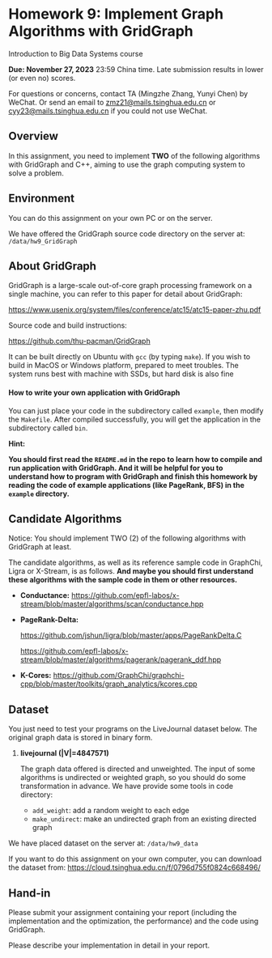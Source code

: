 # Homework 9: Implement Graph Algorithms with GridGraph

Introduction to Big Data Systems course

**Due: November 27, 2023** 23:59 China time. Late submission results in lower (or even no) scores.

For questions or concerns, contact TA (Mingzhe Zhang, Yunyi Chen) by WeChat. Or send an email to zmz21@mails.tsinghua.edu.cn or cyy23@mails.tsinghua.edu.cn if you could not use WeChat.



## Overview

In this assignment, you need to implement **TWO** of the following algorithms with GridGraph and C++, aiming to use the graph computing system to solve a problem.



## Environment

You can do this assignment on your own PC or on the server. 

We have offered the GridGraph source code directory on the server at: `/data/hw9_GridGraph`



## About GridGraph

GridGraph is a large-scale out-of-core graph processing framework on a single machine, you can refer to this paper for detail about GridGraph: 

https://www.usenix.org/system/files/conference/atc15/atc15-paper-zhu.pdf

Source code and build instructions: 

https://github.com/thu-pacman/GridGraph

It can be built directly on Ubuntu with `gcc` (by typing `make`). If you wish to build in MacOS or Windows platform, prepared to meet troubles. The system runs best with machine with SSDs, but hard disk is also fine

#### How to write your own application with GridGraph

You can just place your code in the subdirectory called `example`, then modify the `Makefile`. After compiled successfully, you will get the application in the subdirectory called `bin`.

**Hint:** 

**You should first read the `README.md` in the repo to learn how to compile and run application with GridGraph. And it will be helpful for you to understand how to program with GridGraph and finish this homework by reading the code of example applications (like PageRank, BFS) in the `example` directory.**



## Candidate Algorithms

Notice: You should implement TWO (2) of the following algorithms with GridGraph at least. 

The candidate algorithms, as well as its reference sample code in GraphChi, Ligra or X-Stream, is as follows. **And maybe you should first understand these algorithms with the sample code in them or other resources.** 

- **Conductance:** https://github.com/epfl-labos/x-stream/blob/master/algorithms/scan/conductance.hpp 
- **PageRank-Delta:** 

  https://github.com/jshun/ligra/blob/master/apps/PageRankDelta.C

  https://github.com/epfl-labos/x-stream/blob/master/algorithms/pagerank/pagerank_ddf.hpp 
- **K-Cores:** https://github.com/GraphChi/graphchi-cpp/blob/master/toolkits/graph_analytics/kcores.cpp



## Dataset

You just need to test your programs on the LiveJournal dataset below. The original graph data is stored in binary form. 

1. **livejournal (|V|=4847571)** 

   The graph data offered is directed and unweighted. The input of some algorithms is undirected or weighted graph, so you should do some transformation in advance. We have provide some tools in code directory: 
   
   - `add_weight`: add a random weight to each edge 
   - `make_undirect`: make an undirected graph from an existing directed graph

We have placed dataset on the server at: `/data/hw9_data`

If you want to do this assignment on your own computer, you can download the dataset from: https://cloud.tsinghua.edu.cn/f/0796d755f0824c668496/



## Hand-in

Please submit your assignment containing your report (including the implementation and the optimization, the performance) and the code using GridGraph. 

Please describe your implementation in detail in your report.
